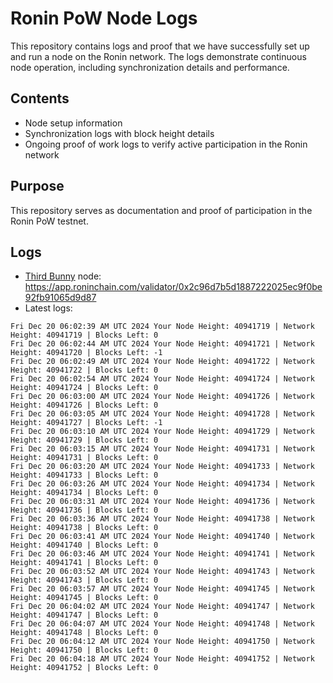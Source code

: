 # Ronin PoW Node Logs

This repository contains logs and proof that we have successfully set up and run a node on the Ronin network. The logs demonstrate continuous node operation, including synchronization details and performance.

## Contents

- Node setup information
- Synchronization logs with block height details
- Ongoing proof of work logs to verify active participation in the Ronin network

## Purpose

This repository serves as documentation and proof of participation in the Ronin PoW testnet.

## Logs

- [Third Bunny](https://thirdbunny.xyz/) node: https://app.roninchain.com/validator/0x2c96d7b5d1887222025ec9f0be92fb91065d9d87
- Latest logs:
```
Fri Dec 20 06:02:39 AM UTC 2024 Your Node Height: 40941719 | Network Height: 40941719 | Blocks Left: 0
Fri Dec 20 06:02:44 AM UTC 2024 Your Node Height: 40941721 | Network Height: 40941720 | Blocks Left: -1
Fri Dec 20 06:02:49 AM UTC 2024 Your Node Height: 40941722 | Network Height: 40941722 | Blocks Left: 0
Fri Dec 20 06:02:54 AM UTC 2024 Your Node Height: 40941724 | Network Height: 40941724 | Blocks Left: 0
Fri Dec 20 06:03:00 AM UTC 2024 Your Node Height: 40941726 | Network Height: 40941726 | Blocks Left: 0
Fri Dec 20 06:03:05 AM UTC 2024 Your Node Height: 40941728 | Network Height: 40941727 | Blocks Left: -1
Fri Dec 20 06:03:10 AM UTC 2024 Your Node Height: 40941729 | Network Height: 40941729 | Blocks Left: 0
Fri Dec 20 06:03:15 AM UTC 2024 Your Node Height: 40941731 | Network Height: 40941731 | Blocks Left: 0
Fri Dec 20 06:03:20 AM UTC 2024 Your Node Height: 40941733 | Network Height: 40941733 | Blocks Left: 0
Fri Dec 20 06:03:26 AM UTC 2024 Your Node Height: 40941734 | Network Height: 40941734 | Blocks Left: 0
Fri Dec 20 06:03:31 AM UTC 2024 Your Node Height: 40941736 | Network Height: 40941736 | Blocks Left: 0
Fri Dec 20 06:03:36 AM UTC 2024 Your Node Height: 40941738 | Network Height: 40941738 | Blocks Left: 0
Fri Dec 20 06:03:41 AM UTC 2024 Your Node Height: 40941740 | Network Height: 40941740 | Blocks Left: 0
Fri Dec 20 06:03:46 AM UTC 2024 Your Node Height: 40941741 | Network Height: 40941741 | Blocks Left: 0
Fri Dec 20 06:03:52 AM UTC 2024 Your Node Height: 40941743 | Network Height: 40941743 | Blocks Left: 0
Fri Dec 20 06:03:57 AM UTC 2024 Your Node Height: 40941745 | Network Height: 40941745 | Blocks Left: 0
Fri Dec 20 06:04:02 AM UTC 2024 Your Node Height: 40941747 | Network Height: 40941747 | Blocks Left: 0
Fri Dec 20 06:04:07 AM UTC 2024 Your Node Height: 40941748 | Network Height: 40941748 | Blocks Left: 0
Fri Dec 20 06:04:12 AM UTC 2024 Your Node Height: 40941750 | Network Height: 40941750 | Blocks Left: 0
Fri Dec 20 06:04:18 AM UTC 2024 Your Node Height: 40941752 | Network Height: 40941752 | Blocks Left: 0
```
